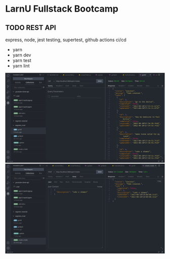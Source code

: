 # LarnU Fullstack Bootcamp

## TODO REST API

express, node, jest testing, supertest, github actions ci/cd

- yarn
- yarn dev
- yarn test
- yarn lint

![plot](./assets/Screenshot_2022-09-20_13-08-59.png)
![plot](./assets/Screenshot_2022-09-20_13-09-16.png)
